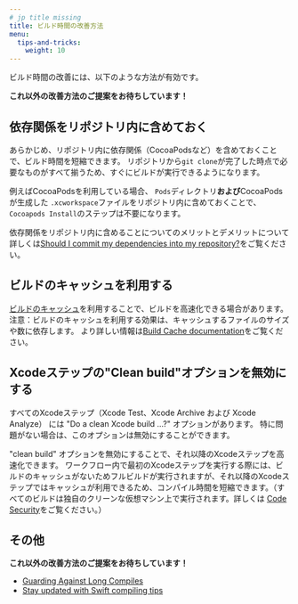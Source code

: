 ```yaml
---
# jp title missing
title: ビルド時間の改善方法
menu:
  tips-and-tricks:
    weight: 10
---
```

ビルド時間の改善には、以下のような方法が有効です。

__これ以外の改善方法のご提案をお待ちしています！__

## 依存関係をリポジトリ内に含めておく

あらかじめ、リポジトリ内に依存関係（CocoaPodsなど）を含めておくことで、ビルド時間を短縮できます。
リポジトリから`git clone`が完了した時点で必要なものがすべて揃うため、すぐにビルドが実行できるようになります。

例えばCocoaPodsを利用している場合、 `Pods`ディレクトリ**および**CocoaPodsが生成した `.xcworkspace`ファイルをリポジトリ内に含めておくことで、`Cocoapods Install`のステップは不要になります。

依存関係をリポジトリ内に含めることについてのメリットとデメリットについて詳しくは[Should I commit my dependencies into my repository?](/faq/should-i-commit-my-dependencies-into-my-repository/)をご覧ください。


## ビルドのキャッシュを利用する

[ビルドのキャッシュ](/caching/about-caching/)を利用することで、ビルドを高速化できる場合があります。
注意：ビルドのキャッシュを利用する効果は、キャッシュするファイルのサイズや数に依存します。
より詳しい情報は[Build Cache documentation](/caching/about-caching/)をご覧ください。


## Xcodeステップの"Clean build"オプションを無効にする

すべてのXcodeステップ（Xcode Test、Xcode Archive および Xcode Analyze） には "Do a clean Xcode build ...?" オプションがあります。
特に問題がない場合は、このオプションは無効にすることができます。

"clean build" オプションを無効にすることで、それ以降のXcodeステップを高速化できます。
ワークフロー内で最初のXcodeステップを実行する際には、ビルドのキャッシュがないためフルビルドが実行されますが、それ以降のXcodeステップではキャッシュが利用できるため、コンパイル時間を短縮できます。（すべてのビルドは独自のクリーンな仮想マシン上で実行されます。詳しくは [Code Security](/getting-started/code-security/)をご覧ください。）

## その他

__これ以外の改善方法のご提案をお待ちしています！__

- [Guarding Against Long Compiles](http://khanlou.com/2016/12/guarding-against-long-compiles/)
- [Stay updated with Swift compiling tips](https://github.com/fastred/Optimizing-Swift-Build-Times)
